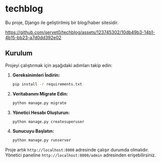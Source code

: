 # techblog

Bu proje, Django ile geliştirilmiş bir blog/haber sitesidir.

https://github.com/servet0/techblog/assets/123745302/10db49b3-14b1-4b15-bb23-a7d0dd392e02

## Kurulum

Projeyi çalıştırmak için aşağıdaki adımları takip edin:

1. **Gereksinimleri İndirin:**
    ```bash
    pip install -r requirements.txt
    ```

2. **Veritabanını Migrate Edin:**
    ```bash
    python manage.py migrate
    ```

3. **Yönetici Hesabı Oluşturun:**
    ```bash
    python manage.py createsuperuser
    ```

4. **Sunucuyu Başlatın:**
    ```bash
    python manage.py runserver
    ```

Proje artık `http://localhost:8000` adresinde çalışır durumda olmalıdır. Yönetici paneline `http://localhost:8000/admin` adresinden erişebilirsiniz.


